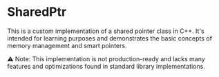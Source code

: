# SharedPtr

This is a custom implementation of a shared pointer class in C++. It's intended for learning purposes and demonstrates the basic concepts of memory management and smart pointers.

⚠️ Note: This implementation is not production-ready and lacks many features and optimizations found in standard library implementations.
